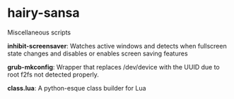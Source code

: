# hairy-sansa
Miscellaneous scripts

**inhibit-screensaver**: Watches active windows and detects when fullscreen state changes and disables or enables screen saving features

**grub-mkconfig**: Wrapper that replaces /dev/device with the UUID due to root f2fs not detected properly.

**class.lua**: A python-esque class builder for Lua

